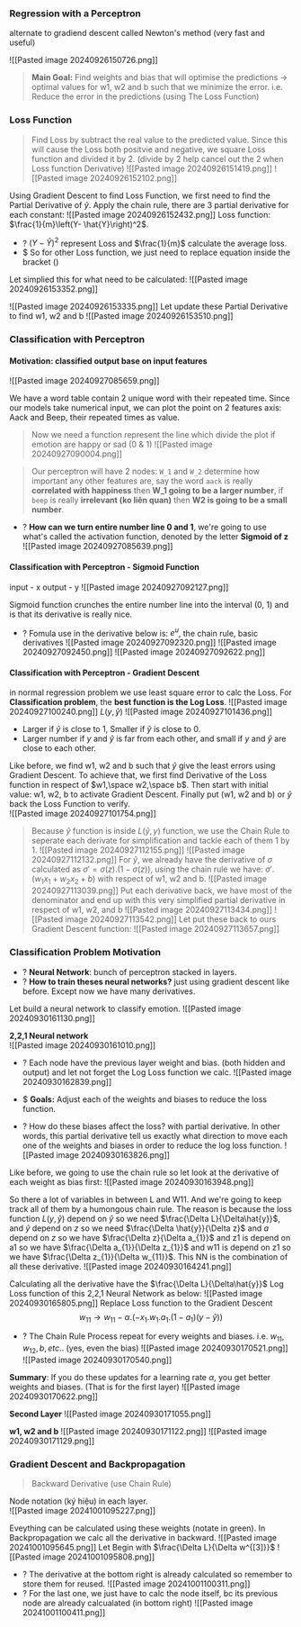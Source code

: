 ### Regression with a Perceptron
alternate to gradiend descent called Newton's method (very fast and useful)

![[Pasted image 20240926150726.png]]
>**Main Goal:** Find weights and bias that will optimise the predictions -> optimal values for w1, w2 and b such that we minimize the error. 
>i.e. Reduce the error in the predictions (using The Loss Function) 

### Loss Function
>Find Loss by subtract the real value to the predicted value. Since this will cause the Loss both positvie and negative, we square Loss function and divided it by 2. (divide by 2 help cancel out the 2 when Loss function Derivative) 
![[Pasted image 20240926151419.png]]
![[Pasted image 20240926152102.png]]

Using Gradient Descent to find Loss Function, we first need to find the Partial Derivative of $\hat{y}$. Apply the chain rule, there are 3 partial derivative for each constant:
![[Pasted image 20240926152432.png]]
Loss function: $\frac{1}{m}\left(Y- \hat{Y}\right)^2$.
+ ? $\left(Y- \hat{Y}\right)^2$ represent Loss and $\frac{1}{m}$ calculate the average loss.  
+ $ So for other Loss function, we just need to replace equation inside the bracket $( )$    

Let simplied this for what need to be calculated:
![[Pasted image 20240926153352.png]]

![[Pasted image 20240926153335.png]]
Let update these Partial Derivative to find w1, w2 and b 
![[Pasted image 20240926153510.png]] 

### Classification with Perceptron
#### Motivation: classified output base on input features
![[Pasted image 20240927085659.png]]

We have a word table contain 2 unique word with their repeated time. Since our models take numerical input, we can plot  the point on 2 features axis: Aack and Beep, their repeated times as value.
>Now we need a function represent the line which divide the plot if emotion are happy or sad (0 & 1)
![[Pasted image 20240927090004.png]]

>Our perceptron will have 2 nodes: `W_1` and `W_2` determine how important any other features are, say the word `aack` is really **correlated with happiness** then **W_1 going to be a larger number**, if `beep` is really **irrelevant (ko liên quan)** then **W2 is going to be a small number**.
+ ? **How can we turn entire number line 0 and 1**, we're going to use what's called the activation function, denoted by the letter **Sigmoid of z**
![[Pasted image 20240927085639.png]]


#### Classification with Perceptron - Sigmoid Function
input - x
output - y
![[Pasted image 20240927092127.png]]

Sigmoid function crunches the entire number line into the interval (0, 1) and is that its derivative is really nice.
+ ? Fomula use in the derivative below is: $e^u$, the chain rule, basic derivatives 
 ![[Pasted image 20240927092320.png]]
 ![[Pasted image 20240927092450.png]]
 ![[Pasted image 20240927092622.png]]


#### Classification with Perceptron - Gradient Descent
in normal regression problem we use least square error to calc the Loss. For **Classification problem**, the **best function is the Log Loss**. 
![[Pasted image 20240927100240.png]]
$L(y, \hat{y})$ 
	![[Pasted image 20240927101436.png]]
+ Larger if $\hat{y}$ is close to 1, Smaller if $\hat{y}$ is close to 0.
+ Larger number if $y$ and $\hat{y}$ is far from each other, and small if $y$ and $\hat{y}$ are close to each other. 

Like before, we find w1, w2 and b such that $\hat{y}$ give the least errors using Gradient Descent. To achieve that, we first find Derivative of the Loss function in respect of $w1,\space w2,\space b$. Then start with initial value: w1, w2, b to activate Gradient Descent. Finally put (w1, w2 and b) or $\hat{y}$ back the Loss Function to verify.     
![[Pasted image 20240927101754.png]]
> Because $\hat{y}$ function is inside $L(\hat{y}, y)$ function, we use the Chain Rule to seperate each derivate for simplification and tackle each of them 1 by 1. 
	![[Pasted image 20240927112155.png]]
	![[Pasted image 20240927112132.png]]
	For $\hat{y}$, we already have the derivative of $\sigma$ calculated as $\sigma' = \sigma(z).(1 - \sigma(z))$, using the chain rule we have: $\sigma'.(w_{1}x_{1} + w_{2}x_{2} + b)$ with respect of w1, w2 and b.
	![[Pasted image 20240927113039.png]]
	Put each derivative back, we have most of the denominator and end up with this very simplified partial derivative in respect of w1, w2, and b 
	![[Pasted image 20240927113434.png]]
	![[Pasted image 20240927113542.png]]
>Let put these back to ours Gradient Descent function:
>![[Pasted image 20240927113657.png]]

### Classification Problem Motivation
+ ? **Neural Network**: bunch of perceptron stacked in layers.
+ ? **How to train theses neural networks?** just using gradient descent like before. Except now we have many derivatives.  

Let build a neural network to classify emotion.
![[Pasted image 20240930161130.png]]

**2,2,1 Neural network**   
![[Pasted image 20240930161010.png]]
+ ? Each node have the previous layer weight and bias. (both hidden and output) and let not forget the Log Loss function we calc. 
![[Pasted image 20240930162839.png]]

+ $ **Goals:** Adjust each of the weights and biases to reduce the loss function.
+ ? How do these biases affect the loss? with partial derivative. In other words, this partial derivative tell us exactly what direction to move each one of the weights and biases in order to reduce the log loss function.                                                                                                                                               ![[Pasted image 20240930163826.png]]



Like before, we going to use the chain rule so let look at the derivative of each weight as bias first:
![[Pasted image 20240930163948.png]]

So there a lot of variables in between L and W11. And we're going to keep track all of them by a humongous chain rule. The reason is because the loss function $L(y, \hat{y})$  depend on $\hat{y}$ so we need $\frac{\Delta L}{\Delta\hat{y}}$, and $\hat{y}$ depend on $z$ so we need $\frac{\Delta \hat{y}}{\Delta z}$ and $a$ depend on $z$ so we have $\frac{\Delta z}{\Delta a_{1}}$ and z1 is depend on a1 so we have $\frac{\Delta a_{1}}{\Delta z_{1}}$ and w11 is depend on z1 so we have $\frac{\Delta z_{1}}{\Delta w_{11}}$. This NN is the combination of all these derivative.
![[Pasted image 20240930164241.png]]

Calculating all the derivative have the $\frac{\Delta L}{\Delta\hat{y}}$ Log Loss function of this 2,2,1 Neural Network as below:
![[Pasted image 20240930165805.png]]
Replace Loss function to the Gradient Descent
$$w_{11} \to w_{11} - \alpha.(-x_{1}.w_{1}.a_{1}.(1-a_{1})(y-\hat{y}))$$


+ ? The Chain Rule Process repeat for every weights and biases. i.e. $w_{11}, w_{12}, b, etc..$ (yes, even the bias)
	![[Pasted image 20240930170521.png]]
	![[Pasted image 20240930170540.png]]

**Summary**: If you do these updates for a learning rate $\alpha$, you get better weights and biases. (That is for the first layer) 
![[Pasted image 20240930170622.png]]

**Second Layer**
![[Pasted image 20240930171055.png]]

**w1, w2 and b**
![[Pasted image 20240930171122.png]]
![[Pasted image 20240930171129.png]]

### Gradient Descent and Backpropagation
> Backward Derivative (use Chain Rule)

Node notation (ký hiệu) in each layer.  
![[Pasted image 20241001095227.png]]

Eveything can be calculated using these weights (notate in green). In Backpropagation we calc all the derivative in backward.
	![[Pasted image 20241001095645.png]]
Let Begin with $\frac{\Delta L}{\Delta w^{[3]}}$
	![[Pasted image 20241001095808.png]]

+ ? The derivative at the bottom right is already calculated so remember to store them for reused.
![[Pasted image 20241001100311.png]]
+ ? For the last one, we just have to calc the node itself, bc its previous node are already calcualated (in bottom right)
![[Pasted image 20241001100411.png]]

